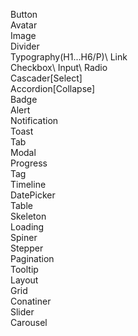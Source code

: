 
Button\
Avatar\
Image\
Divider\
Typography(H1...H6/P)\ 
Link\
Checkbox\ 
Input\ 
Radio\
Cascader[Select]\
Accordion[Collapse]\
Badge\
Alert\
Notification\
Toast\
Tab\
Modal\
Progress\
Tag\
Timeline\
DatePicker\
Table\
Skeleton\
Loading\
Spiner\
Stepper\
Pagination\
Tooltip\
Layout\
Grid\
Conatiner\
Slider\
Carousel
